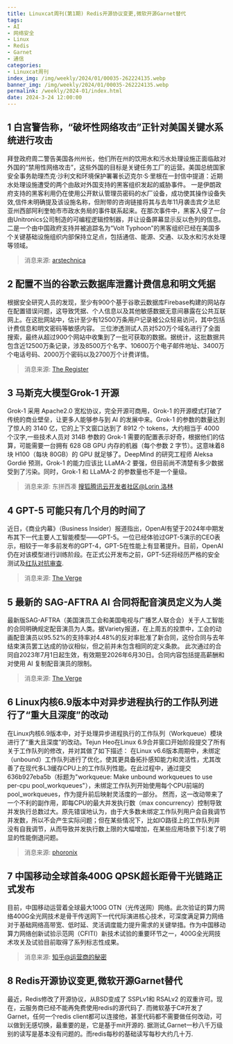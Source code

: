 ```yaml
---
title: Linuxcat周刊(第1期) Redis开源协议变更,微软开源Garnet替代
tags: 
- AI
- 网络安全
- Linux
- Redis 
- Garnet
- 通信
categories: 
- Linuxcat周刊
index_img: /img/weekly/2024/01/00035-262224135.webp
banner_img: /img/weekly/2024/01/00035-262224135.webp
permalink: /weekly/2024-01/index.html
date: 2024-3-24 12:00:00
---
```


## 1 白宫警告称，“破坏性网络攻击”正针对美国关键水系统进行攻击
拜登政府周二警告美国各州州长，他们所在州的饮用水和污水处理设施正面临敌对外国的“禁用性网络攻击”，这些外国的目标是关键任务工厂的运营。美国总统国家安全事务助理杰克·沙利文和环境保护署署长迈克尔·S·里根在一封信中提道：近期水处理设施遭受的两个由敌对外国支持的黑客组织发起的威胁事件。
一是伊朗政府支持的黑客利用仍在使用公开默认管理员密码的水厂设备，成功使其操作设备失效,信件未明确提及该设施名称，但附带的咨询链接将其与去年11月袭击宾夕法尼亚州西部阿利奎帕市市政水务局的事件联系起来。在那次事件中，黑客入侵了一台由Unitronics公司制造的可编程逻辑控制器，并让设备屏幕显示反以色列的信息。   
二是一个由中国政府支持并被追踪名为“Volt Typhoon”的黑客组织已经在美国多个关键基础设施组织内部保持立足点，包括通信、能源、交通、以及水和污水处理等领域。
> 消息来源: [arstechnica](https://arstechnica.com/security/2024/03/critical-us-water-systems-face-disabling-cyberattacks-white-house-warns/)


## 2 配置不当的谷歌云数据库泄露计费信息和明文凭据
根据安全研究人员的发现，至少有900个基于谷歌云数据库Firebase构建的网站存在配置错误问题，这导致凭据、个人信息以及其他敏感数据无意间暴露在公共互联网上。在这批网站中，估计至少有12500万条用户记录被公众轻易访问，其中包括计费信息和明文密码等敏感内容。
三位渗透测试人员对520万个域名进行了全面搜索，最终从超过900个网站中收集到了一批可获取的数据。据统计，这批数据共包含近12500万条记录，涉及8500万个名字、10600万个电子邮件地址、3400万个电话号码、2000万个密码以及2700万个计费详情。
> 消息来源: [The Register](https://www.theregister.com/2024/03/18/google_firebase_cloud_security/)


## 3 马斯克大模型Grok-1 开源
Grok-1 采用 Apache2.0 宽松协议，完全开源可商用，Grok-1 的开源模式打破了传统的商业壁垒，让更多人能够参与到 AI 的发展中来。Grok-1 的参数的数量达到了惊人的 3140 亿，它的上下文窗口达到了 8912 个 tokens，大约相当于 4000 个汉字,一些技术人员对 314B 参数的 Grok-1 需要的配置表示好奇，根据他们的估算，可能需要一台拥有 628 GB GPU 内存的机器（每个参数 2 字节）。这意味着8块 H100（每块 80GB）的 GPU 就足够了。DeepMind 的研究工程师 Aleksa Gordié 预测，Grok-1 的能力应该比 LLaMA-2 要强，但目前尚不清楚有多少数据受到了污染。同时，Grok-1 和 LLaMA-2 的参数量也不是一个量级。
> 消息来源: 东拼西凑 [搜狐](https://www.sohu.com/a/764930113_639898)[腾讯云开发者社区@Lorin 洛林](https://cloud.tencent.com/developer/article/2397462)


## 4 GPT-5 可能只有几个月的时间了
近日，《商业内幕》（Business Insider）报道指出，OpenAI有望于2024年中期发布其下一代主要人工智能模型——GPT-5。一位已经体验过GPT-5演示的CEO表示，相较于一年多前发布的GPT-4，GPT-5在性能上有显著提升。目前，OpenAI仍在对该模型进行训练阶段。在正式公开发布之前，GPT-5还将经历严格的安全测试及[红队对抗审查](https://zhuanlan.zhihu.com/p/663337434).
> 消息来源: [The Verge](https://www.theverge.com/2024/3/20/24106580/gpt-5-could-be-just-months-away)


## 5 最新的 SAG-AFTRA AI 合同将配音演员定义为人类
最新版SAG-AFTRA（美国演员工会和美国电视与广播艺人联合会）关于人工智能的合同明确规定配音演员为人类。据Variety报道，在上周五的投票中，工会的动画配音演员以95.52%的支持率对4.48%的反对率批准了新合同，这份合同与去年结束演员罢工达成的协议相似，但之前并未包含相同的定义条款。
此次通过的合同自2023年7月1日起生效，有效期至2026年6月30日。合同内容包括提高薪酬和对使用 AI 复制配音演员的限制。
> 消息来源: [The Verge](https://www.theverge.com/2024/3/23/24109859/the-latest-sag-aftra-ai-contracts-define-voice-actors-as-human-beings)


## 6 Linux内核6.9版本中对异步进程执行的工作队列进行了“重大且深度”的改动
在Linux内核6.9版本中，对于处理异步进程执行的工作队列（Workqueue）模块进行了“重大且深度”的改动。Tejun Heo在Linux 6.9合并窗口开始阶段提交了所有关于工作队列的修改，并对其做了如下描述：
在Linux v6.6版本周期中，未绑定（unbound）工作队列进行了优化，使其更具备拓扑感知能力和灵活性，尤其改善了在现代多L3缓存CPU上的工作队列性能。在此过程中，通过提交636b927eba5b（标题为"workqueue: Make unbound workqueues to use per-cpu pool_workqueues"），未绑定工作队列开始使用每个CPU前端的pool_workqueues，作为提升前后映射灵活度的一部分。
然而，这一改动带来了一个不利的副作用，即每CPU的最大并发执行数（max concurrency）控制导致并发执行总数过大。原先错误地认为，由于大多数未绑定工作队列用户会自我调节并发数，所以不会产生实际问题；但在某些情况下，比如IO路径上的工作队列并没有自我调节，从而导致并发执行数上限的大幅增加，在某些应用场景下引发了明显的性能倒退问题。
> 消息来源: [phoronix](https://www.phoronix.com/news/Linux-6.9-Workqueue)


## 7 中国移动全球首条400G QPSK超长距骨干光链路正式发布
目前，中国移动运营着全球最大100G OTN（光传送网）网络。此次验证的算力网络400G全光网技术是骨干传送网下一代代际演进核心技术，可深度满足算力网络对于基础网络高带宽、低时延、灵活调度能力提升需求的关键举措。作为中国移动算力网络创新试验示范网（CFITI）新技术试验的重要环节之一，400G全光网技术攻关及试验目前取得了系列标志性成果。
> 消息来源: [知乎@运营商的秘密](https://zhuanlan.zhihu.com/p/610714150)


## 8 Redis开源协议变更,微软开源Garnet替代
最近，Redis修改了开源协议，从BSD变成了 SSPLv1和 RSALv2 的双重许可。现在，云服务商已经不能再免费使用redis的源代码了.
而微软基于C#开发了Garnet，任何一个redis client都可以连接他，甚至代码都不需要做任何改动，可以做到无感切换，最重要的是，它是基于mit开源的.
据测试,Garnet一秒八千万级别的读写是基本没有问题的。而redis每秒的基础读写每秒大约几十万.

